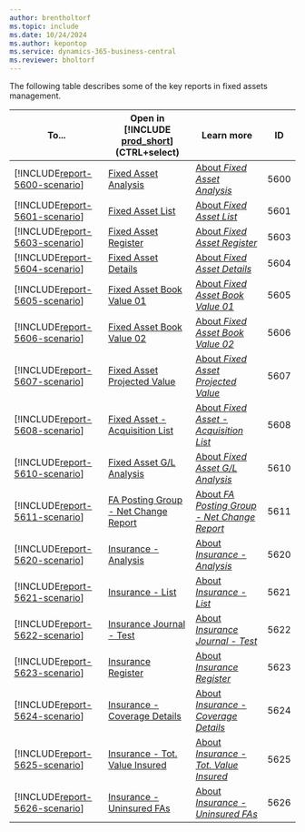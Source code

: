 ```yaml
---
author: brentholtorf
ms.topic: include
ms.date: 10/24/2024
ms.author: kepontop
ms.service: dynamics-365-business-central
ms.reviewer: bholtorf
---
```


The following table describes some of the key reports in fixed assets management.

| To... | Open in [!INCLUDE [prod_short](prod_short.md)] (CTRL+select) | Learn more | ID | 
|-------|------------| ------------|----|
| [!INCLUDE[report-5600-scenario](../includes/report-5600-scenario-include.md)] | [Fixed Asset Analysis](https://businesscentral.dynamics.com?report=5600) | [About *Fixed Asset Analysis*](../reports/report-5600.md) | 5600 |
| [!INCLUDE[report-5601-scenario](../includes/report-5601-scenario-include.md)] | [Fixed Asset List](https://businesscentral.dynamics.com?report=5601) | [About *Fixed Asset List*](../reports/report-5601.md) | 5601 |
| [!INCLUDE[report-5603-scenario](../includes/report-5603-scenario-include.md)] | [Fixed Asset Register](https://businesscentral.dynamics.com?report=5603) | [About *Fixed Asset Register*](../reports/report-5603.md) | 5603 |
| [!INCLUDE[report-5604-scenario](../includes/report-5604-scenario-include.md)] | [Fixed Asset Details](https://businesscentral.dynamics.com?report=5604) | [About *Fixed Asset Details*](../reports/report-5604.md) | 5604 |
| [!INCLUDE[report-5605-scenario](../includes/report-5605-scenario-include.md)] | [Fixed Asset Book Value 01](https://businesscentral.dynamics.com?report=5605) | [About *Fixed Asset Book Value 01*](../reports/report-5605.md) | 5605 |
| [!INCLUDE[report-5606-scenario](../includes/report-5606-scenario-include.md)] | [Fixed Asset Book Value 02](https://businesscentral.dynamics.com?report=5606) | [About *Fixed Asset Book Value 02*](../reports/report-5606.md) | 5606 |
| [!INCLUDE[report-5607-scenario](../includes/report-5607-scenario-include.md)] | [Fixed Asset Projected Value](https://businesscentral.dynamics.com?report=5607) | [About *Fixed Asset Projected Value*](../reports/report-5607.md) | 5607 |
| [!INCLUDE[report-5608-scenario](../includes/report-5608-scenario-include.md)] | [Fixed Asset - Acquisition List](https://businesscentral.dynamics.com?report=5608) | [About *Fixed Asset - Acquisition List*](../reports/report-5608.md) | 5608 |
| [!INCLUDE[report-5610-scenario](../includes/report-5610-scenario-include.md)] | [Fixed Asset G/L Analysis](https://businesscentral.dynamics.com?report=5610) | [About *Fixed Asset G/L Analysis*](../reports/report-5610.md) | 5610 |
| [!INCLUDE[report-5611-scenario](../includes/report-5611-scenario-include.md)] | [FA Posting Group - Net Change Report](https://businesscentral.dynamics.com?report=5611) | [About *FA Posting Group - Net Change Report*](../reports/report-5611.md) | 5611 |
| [!INCLUDE[report-5620-scenario](../includes/report-5620-scenario-include.md)] | [Insurance - Analysis](https://businesscentral.dynamics.com?report=5620) | [About *Insurance - Analysis*](../reports/report-5620.md) | 5620 |
| [!INCLUDE[report-5621-scenario](../includes/report-5621-scenario-include.md)] | [Insurance - List](https://businesscentral.dynamics.com?report=5621) | [About *Insurance - List*](../reports/report-5621.md) | 5621 |
| [!INCLUDE[report-5622-scenario](../includes/report-5622-scenario-include.md)] | [Insurance Journal - Test](https://businesscentral.dynamics.com?report=5622) | [About *Insurance Journal - Test*](../reports/report-5622.md) | 5622 |
| [!INCLUDE[report-5623-scenario](../includes/report-5623-scenario-include.md)] | [Insurance Register](https://businesscentral.dynamics.com?report=5623) | [About *Insurance Register*](../reports/report-5623.md) | 5623 |
| [!INCLUDE[report-5624-scenario](../includes/report-5624-scenario-include.md)] | [Insurance - Coverage Details](https://businesscentral.dynamics.com?report=5624) | [About *Insurance - Coverage Details*](../reports/report-5624.md) | 5624 |
| [!INCLUDE[report-5625-scenario](../includes/report-5625-scenario-include.md)] | [Insurance - Tot. Value Insured](https://businesscentral.dynamics.com?report=5625) | [About *Insurance - Tot. Value Insured*](../reports/report-5625.md) | 5625 |
| [!INCLUDE[report-5626-scenario](../includes/report-5626-scenario-include.md)] | [Insurance - Uninsured FAs](https://businesscentral.dynamics.com?report=5626) | [About *Insurance - Uninsured FAs*](../reports/report-5626.md) | 5626 |


<!-- TODO: Add articles for these

https://learn.microsoft.com/en-us/dynamics365/business-central/fa-how-insure#to-monitor-insurance-coverage


5636
Fixed Asset Document Nos.
Shows a list of fixed asset ledger entries, sorted by document type and number. The report includes the document type, document number, posting date and source code of the entry, the description and number of the fixed asset, and so on. A warning appears when there is a gap in the number series or the documents were not posted in document-number order.



5602
Fixed Asset Journal - Test
Shows the journal lines in an FA journal. You can use the report to have the lines checked before you post the journal.

If you run the test report from a journal window, the report is automatically filtered by the current journal template and journal batch names. In this case, you do not have to enter anything on the FastTabs.



5630
Maintenance - Analysis
Shows detailed maintenance expenses for fixed assets. The report can show maintenance expenses for fixed assets for different time periods broken down by maintenance types or other categories such as, fixed asset class.

Options
Field	Description
Depreciation Book

Select the depreciation book code for the depreciation book to be included in the report.

Date Selection

Select the date options that can be used in the report. You can choose between the posting date and the fixed asset posting date.

Starting Date

Enter the first date to be included in the report.

Ending Date

Enter the last date to be included in the report.

Amount Field 1 , Amount Field 2, Amount Field 3

The report has three amount fields that can show maintenance amounts broken down by different maintenance types. Select the maintenance code for the maintenance type you want to include in the report.

Period 1 , Period 2, Period 3

Select one of the options: Before Starting Date, Net Change or at Ending Date. Net Change is the period between the starting and ending date. The selected option determines how the program calculates the maintenance amounts shown in the report.

Group Totals

Select if you want the report to group fixed assets and print totals using the category defined in this field. For example, maintenance expenses for fixed assets can be shown for each fixed asset class.

Print per Fixed Asset

Select if you want the report to show amounts for each fixed asset.



5634
Maintenance - Details
Shows detailed information about the maintenance ledger entries that have been posted to each fixed asset for the depreciation book that you specify in the report.

Options
Field	Description
Depreciation Book
Select the depreciation book code for the depreciation book to be included in the report.

New Page per FA
Select if you want the report to print data for each fixed asset on a separate page.

Include Reversed Entries
Select if you want to include reversed entries in the report.



5635
Maintenance - Next Service
Shows each fixed asset and shows the next date on which service and repairs are planned for each asset. For each asset, the program retrieves this date from the Next Service Date field on the fixed asset card.

Options
Field	Description
Starting Date
Enter the first date to be included in the report. Fixed assets that have a next service date before the date in this field will not be included.

Ending Date
Enter the last date to be included in the report. Fixed assets that have a next service date after the date in this field will not be included.



5633
Maintenance Register
Shows posted maintenance entries that are sorted and divided by register number. You can determine which registers' entries are shown by setting a filter. It is important to set a filter; otherwise, the report may show a very large amount of information.

The report can be defined so that it functions as a part of the posting process; that is, it can be printed when you post. To print the register when the journal is posted, on the Actions tab, in the Posting group, choose Post and Print in the journal. The report can be used for documenting the posted entries or for auditing.



Ad-hoc analysis:

To view insurance coverage ledger entries
You can view the entries that you made in the insurance coverage ledger.

Choose the Lightbulb that opens the Tell Me feature. icon, enter Insurance, and then choose the related link.
Select the relevant insurance policy, and then choose the Coverage Ledger Entries action. -->


<!-- remove after 2025-01-01

## The old way
The following table describes some of the key reports in fixed assets reporting.

| Report | Description | Id | 
|--|--|--|
| [Fixed Asset List](https://businesscentral.dynamics.com?report=5601)| Shows the list of fixed asset and their setup info for a given depreciation book. |5601 |
| [Fixed Asset - Acquisition List](https://businesscentral.dynamics.com?report=5608) |  List all assets acquired within a given date range. You can also include fixed assets that are created but not yet acquired. |5608 |
| [Fixed Asset Details](https://businesscentral.dynamics.com?report=5604)| Shows the fixed asset ledger entries for fixed assets. |5604 |
| [Fixed Asset Analysis](https://businesscentral.dynamics.com?report=5600)| An analysis report where you can specify two date columns and three data columns to see in the report. For example, to generate a report to use for reconciling with the general ledger, add columns for acquisition cost at ending date, depreciation at ending date, and book value at ending date. A check report could have acquisitions/net change, write-down/net change, and Appreciation/net change, so every change to fixed asset can be checked if necessary. If you select the **Budget Report** field and specify an ending date in the future, the report will calculate the future depreciation and can give estimates for future depreciation and book values, if you selected those fields as report columns. |5600|
| [Fixed Asset Projected Value](https://businesscentral.dynamics.com?report=5607)| Shows the projected depreciation amounts and book value for a future period for assets. The report is useful when you are using different depreciation methods for your assets and want to estimate next year's depreciation, for example. Use the report to create the budget amounts for depreciation by selecting a budget and the **Copy to G/L Budget** field. |5607 |
| [Fixed Asset Book Value 01](https://businesscentral.dynamics.com?report=5605)|Shows detailed information about acquisition cost, depreciation value, and book value for both individual assets and groups of assets. For each of these three amount types, amounts are calculated at the beginning and at the end of a specified period and for the period itself. If you select the **Budget Report** field, the report will calculate the expected depreciation for the period. Enter a *group type* if you want the report to group the fixed assets and print group totals. For example, if you have set up six FA classes, select the *FA Class* option to have group totals printed for each of the six class codes.|5605|
| [Fixed Asset Book Value 02](https://businesscentral.dynamics.com?report=5606)|Shows the breakdown of fixed asset book value by changes in acquisition, depreciation, and appreciation within the period with a further breakdown by additions and disposals within the period. Use this report to describe the changes in fixed assets for a given period when many different changes occur across the grouping of fixed assets. If you select the **Budget Report** field, the report will calculate the expected depreciation for the period. Enter a *group type* if you want the report to group the fixed assets and print group totals. For example, if you have set up six FA classes, select the *FA Class* option to have group totals printed for each of the six class codes. |5606|
| [Fixed Asset G/L Analysis](https://businesscentral.dynamics.com?report=5610)|Shows an analysis of your fixed assets (FA) with various types of data for individual assets and/or groups of assets. On the Fixed Assets FastTab, you can set filters if you want the report to include only certain fixed assets. On the Options FastTab, tailor the report to meet your specific needs. The report is similar to the **Fixed Asset Analysis** report, but specifically for reconciling to the general ledger and specifically for validating the disposal entries. The report assumes that you know the G/L accounts that are specified in the  posting setup. | 5610 |
| [Fixed Asset Register](https://businesscentral.dynamics.com?report=5603) |Shows posted fixed asset ledger entries that are sorted and divided by register number. You can determine which registers' entries are shown by setting a filter. It is important to set a filter; otherwise, the report may show a very large amount of information. |5603  |
 -->
